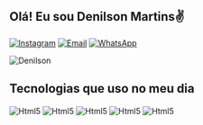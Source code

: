 ## Olá! Eu sou Denilson Martins✌️



[![Instagram](https://img.shields.io/badge/Instagram-E4405F?style=for-the-badge&logo=instagram&logoColor=white)](https://www.instagram.com/denis_silva.m/)
[![Email](https://img.shields.io/badge/Gmail-D14836?style=for-the-badge&logo=gmail&logoColor=white)](luiz2017.lvmb@gmail.com)
[![WhatsApp](https://img.shields.io/badge/WhatsApp-25D366?style=for-the-badge&logo=whatsapp&logoColor=white)](https://wa.me/5581981868232?text=Ol%C3%A1%21%2C+gostaria+de+falar+com+Denilson)

![Denilson](https://github-readme-stats.vercel.app/api?username=DenilsonSM1&show_icons=true&theme=dracula)



## Tecnologias que uso no meu dia

<div style="display:inline_block">
<img align="center" alt="Html5" src="https://img.shields.io/badge/HTML5-E34F26?style=for-the-badge&logo=html5&logoColor=white"/>
<img align="center" alt="Html5" src="https://img.shields.io/badge/CSS3-1572B6?style=for-the-badge&logo=css3&logoColor=white"/>
<img align="center" alt="Html5" src="https://img.shields.io/badge/JavaScript-323330?style=for-the-badge&logo=javascript&logoColor=F7DF1E"/>
<img align="center" alt="Html5" src="https://img.shields.io/badge/PHP-777BB4?style=for-the-badge&logo=php&logoColor=white"/>
<img align="center" alt="Html5" src="https://img.shields.io/badge/React-20232A?style=for-the-badge&logo=react&logoColor=61DAFB"/>

</div>
